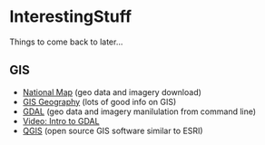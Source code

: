 # InterestingStuff
Things to come back to later...

## GIS
* [National Map](https://viewer.nationalmap.gov/basic/) (geo data and imagery download)
* [GIS Geography](https://gisgeography.com/) (lots of good info on GIS)
* [GDAL](https://www.gdal.org/gdal_translate.html) (geo data and imagery manilulation from command line)
* [Video: Intro to GDAL](https://www.youtube.com/watch?v=N_dmiQI1s24)
* [QGIS](https://www.qgis.org/en/site/index.html) (open source GIS software similar to ESRI)
